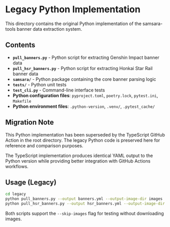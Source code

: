 # Legacy Python Implementation

This directory contains the original Python implementation of the samsara-tools banner data extraction system.

## Contents

- **`pull_banners.py`** - Python script for extracting Genshin Impact banner data
- **`pull_hsr_banners.py`** - Python script for extracting Honkai Star Rail banner data
- **`samsara/`** - Python package containing the core banner parsing logic
- **`tests/`** - Python unit tests
- **`test_cli.py`** - Command-line interface tests
- **Python configuration files**: `pyproject.toml`, `poetry.lock`, `pytest.ini`, `Makefile`
- **Python environment files**: `.python-version`, `.venv/`, `.pytest_cache/`

## Migration Note

This Python implementation has been superseded by the TypeScript GitHub Action in the root directory. The legacy Python code is preserved here for reference and comparison purposes.

The TypeScript implementation produces identical YAML output to the Python version while providing better integration with GitHub Actions workflows.

## Usage (Legacy)

```bash
cd legacy
python pull_banners.py --output banners.yml --output-image-dir images
python pull_hsr_banners.py --output hsr_banners.yml --output-image-dir hsr_images
```

Both scripts support the `--skip-images` flag for testing without downloading images.
